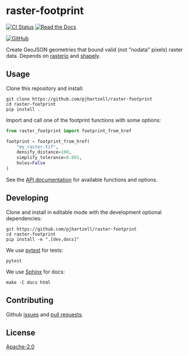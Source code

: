 # raster-footprint

[![CI Status](https://img.shields.io/github/actions/workflow/status/pjhartzell/raster-footprint/ci.yaml?style=for-the-badge&label=CI)](https://github.com/pjhartzell/raster-footprint/actions/workflows/ci.yaml)
[![Read the Docs](https://img.shields.io/readthedocs/antimeridian?style=for-the-badge)](https://raster-footprint.readthedocs.io/en/latest/)

[![GitHub](https://img.shields.io/github/license/pjhartzell/raster-footprint?style=for-the-badge)](https://github.com/pjhartzell/raster-footprint/blob/main/LICENSE)

Create GeoJSON geometries that bound valid (not "nodata" pixels) raster data. Depends on [rasterio](https://rasterio.readthedocs.io/en/stable/) and [shapely](https://shapely.readthedocs.io/en/stable/manual.html).

## Usage

Clone this repository and install:

```shell
git clone https://github.com/pjhartzell/raster-footprint
cd raster-footprint
pip install .
```

Import and call one of the footprint functions with some options:

```python
from raster_footprint import footprint_from_href

footprint = footprint_from_href(
    "my_raster.tif",
    densify_distance=100,
    simplify_tolerance=0.001,
    holes=False
)
```

See the [API documentation](https://raster-footprint.readthedocs.io/) for available functions and options.

## Developing

Clone and install in editable mode with the development optional dependencies:

```shell
git https://github.com/pjhartzell/raster-footprint
cd raster-footprint
pip install -e ".[dev,docs]"
```

We use [pytest](https://docs.pytest.org/) for tests:

```shell
pytest
```

We use [Sphinx](https://www.sphinx-doc.org/) for docs:

```shell
make -C docs html
```

## Contributing

Github [issues](https://github.com/pjhartzell/raster-footprint/issues) and [pull requests](https://github.com/pjhartzell/raster-footprint/pulls).

## License

[Apache-2.0](https://github.com/pjhartzell/raster-footprint/blob/main/LICENSE)